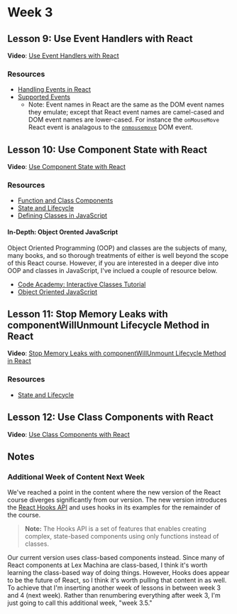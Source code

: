 # Week 3

## Lesson 9: Use Event Handlers with React
**Video**: [Use Event Handlers with React](https://egghead.io/lessons/react-use-event-handlers-with-react?pl=the-beginner-s-guide-to-react-2017-99bf)

### Resources
- [Handling Events in React](https://reactjs.org/docs/handling-events.html)
- [Supported Events](https://reactjs.org/docs/events.html#supported-events)
  - Note: Event names in React are the same as the DOM event names they emulate; except that React event names are camel-cased and DOM event names are lower-cased. For instance the `onMouseMove` React event is analagous to the [`onmousemove`](https://developer.mozilla.org/en-US/docs/Web/API/Element/mousemove_event) DOM event.


## Lesson 10: Use Component State with React
**Video**: [Use Component State with React](https://egghead.io/lessons/react-use-component-state-with-react?pl=the-beginner-s-guide-to-react-2017-99bf)

### Resources
- [Function and Class Components](https://reactjs.org/docs/components-and-props.html#function-and-class-components)
- [State and Lifecycle](https://reactjs.org/docs/state-and-lifecycle.html)
- [Defining Classes in JavaScript](https://developer.mozilla.org/en-US/docs/Web/JavaScript/Reference/Classes)

#### In-Depth: Object Orented JavaScript
Object Oriented Programming (OOP) and classes are the subjects of many, many books, and so thorough treatments of either is well beyond the scope of this React course. However, if you are interested in a deeper dive into OOP and classes in JavaScript, I've inclued a couple of resource below.
- [Code Academy: Interactive Classes Tutorial](https://www.codecademy.com/learn/introduction-to-javascript/modules/learn-javascript-classes)
- [Object Oriented JavaScript](https://developer.mozilla.org/en-US/docs/Learn/JavaScript/Objects/Object-oriented_JS)


## Lesson 11: Stop Memory Leaks with componentWillUnmount Lifecycle Method in React
**Video**: [Stop Memory Leaks with componentWillUnmount Lifecycle Method in React](https://egghead.io/lessons/react-stop-memory-leaks-with-componentwillunmount-lifecycle-method-in-react?pl=the-beginner-s-guide-to-react-2017-99bf)

### Resources
- [State and Lifecycle](https://reactjs.org/docs/state-and-lifecycle.html)


## Lesson 12: Use Class Components with React
**Video**: [Use Class Components with React](https://egghead.io/lessons/react-use-class-components-with-react?pl=the-beginner-s-guide-to-react-2017-99bf)


## Notes

### Additional Week of Content Next Week
We've reached a point in the content where the new version of the React course diverges significantly from our version. The new version introduces the [React Hooks API](https://reactjs.org/docs/hooks-intro.html) and uses hooks in its examples for the remainder of the course.

> **Note:** The Hooks API is a set of features that enables creating complex, state-based components using only functions instead of classes.

Our current version uses class-based components instead. Since many of React components at Lex Machina are class-based, I think it's worth learning the class-based way of doing things. However, Hooks does appear to be the future of React, so I think it's worth pulling that content in as well. To achieve that I'm inserting another week of lessons in between week 3 and 4 (next week). Rather than renumbering everything after week 3, I'm just going to call this additional week, "week 3.5."
